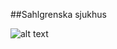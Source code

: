 ##Sahlgrenska sjukhus

![alt text](https://www.syracuse.com/resizer/wLBL8QFA4MT1G7y28rLogRS819Y=/1280x0/smart/advancelocal-adapter-image-uploads.s3.amazonaws.com/image.advance.net/home/adv-media/width2048/img/newyorkupstatecom_national_desk_blog/photo/2016/07/28/surgeryjpg-e10f6c11dab2a6a0.jpg)
